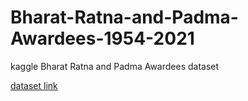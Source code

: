 # Bharat-Ratna-and-Padma-Awardees-1954-2021

kaggle Bharat Ratna and Padma Awardees dataset

[dataset link](https://www.kaggle.com/jaytilala/padma-awardees)
